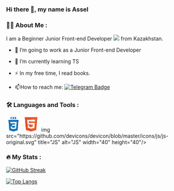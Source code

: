 ### Hi there 👋, my name is Assel

### :woman_technologist: About Me :

I am a Beginner Junior Front-end Developer <img src="https://media.giphy.com/media/WUlplcMpOCEmTGBtBW/giphy.gif" width="30"> from Kazakhstan.

- :telescope: I’m going to work as a Junior Front-end Developer

- :seedling: I’m currently learning TS

- :zap: In my free time, I read books.

- :mailbox:How to reach me: [![Telegram Badge](https://img.shields.io/badge/-telegram-blue?style=flat&logo=Telegram&logoColor=white)](https://t.me/Assel_2109)

### :hammer_and_wrench: Languages and Tools :
<div>
  <img src="https://github.com/devicons/devicon/blob/master/icons/css3/css3-plain-wordmark.svg"  title="CSS3" alt="CSS" width="40" height="40"/>&nbsp;
  <img src="https://github.com/devicons/devicon/blob/master/icons/html5/html5-original.svg" title="HTML5" alt="HTML" width="40" height="40"/>&nbsp;
  img src="https://github.com/devicons/devicon/blob/master/icons/js/js-original.svg" title="JS" alt="JS" width="40" height="40"/>&nbsp;
</div>


### :fire: My Stats :
[![GitHub Streak](http://github-readme-streak-stats.herokuapp.com?user=Assel2109&theme=gruvbox&hide_border=true)](https://git.io/streak-stats)

[![Top Langs](https://github-readme-stats.vercel.app/api/top-langs/?username=Assel2109&layout=compact&theme=vision-friendly-dark)](https://github.com/Assel2109/github-readme-stats)



